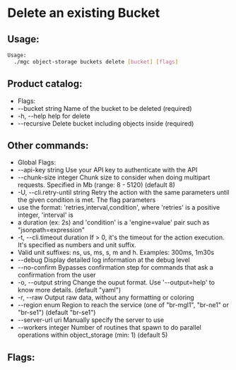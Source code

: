 # Delete an existing Bucket

## Usage:
```bash
Usage:
  ./mgc object-storage buckets delete [bucket] [flags]
```

## Product catalog:
- Flags:
- --bucket string   Name of the bucket to be deleted (required)
- -h, --help            help for delete
- --recursive       Delete bucket including objects inside (required)

## Other commands:
- Global Flags:
- --api-key string           Use your API key to authenticate with the API
- --chunk-size integer       Chunk size to consider when doing multipart requests. Specified in Mb (range: 8 - 5120) (default 8)
- -U, --cli.retry-until string   Retry the action with the same parameters until the given condition is met. The flag parameters
- use the format: 'retries,interval,condition', where 'retries' is a positive integer, 'interval' is
- a duration (ex: 2s) and 'condition' is a 'engine=value' pair such as "jsonpath=expression"
- -t, --cli.timeout duration     If > 0, it's the timeout for the action execution. It's specified as numbers and unit suffix.
- Valid unit suffixes: ns, us, ms, s, m and h. Examples: 300ms, 1m30s
- --debug                    Display detailed log information at the debug level
- --no-confirm               Bypasses confirmation step for commands that ask a confirmation from the user
- -o, --output string            Change the ouput format. Use '--output=help' to know more details. (default "yaml")
- -r, --raw                      Output raw data, without any formatting or coloring
- --region enum              Region to reach the service (one of "br-mgl1", "br-ne1" or "br-se1") (default "br-se1")
- --server-url uri           Manually specify the server to use
- --workers integer          Number of routines that spawn to do parallel operations within object_storage (min: 1) (default 5)

## Flags:
```bash

```

